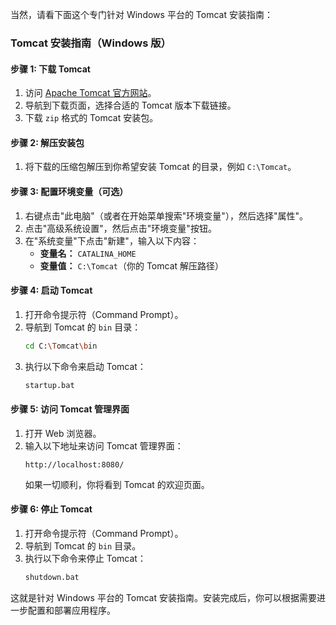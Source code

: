 当然，请看下面这个专门针对 Windows 平台的 Tomcat 安装指南：

### Tomcat 安装指南（Windows 版）

#### 步骤 1: 下载 Tomcat

1. 访问 [Apache Tomcat 官方网站](https://tomcat.apache.org/)。
2. 导航到下载页面，选择合适的 Tomcat 版本下载链接。
3. 下载 `zip` 格式的 Tomcat 安装包。

#### 步骤 2: 解压安装包

1. 将下载的压缩包解压到你希望安装 Tomcat 的目录，例如 `C:\Tomcat`。

#### 步骤 3: 配置环境变量（可选）

1. 右键点击"此电脑"（或者在开始菜单搜索"环境变量"），然后选择"属性"。
2. 点击"高级系统设置"，然后点击"环境变量"按钮。
3. 在"系统变量"下点击"新建"，输入以下内容：
    - **变量名：** `CATALINA_HOME`
    - **变量值：** `C:\Tomcat`（你的 Tomcat 解压路径）

#### 步骤 4: 启动 Tomcat

1. 打开命令提示符（Command Prompt）。
2. 导航到 Tomcat 的 `bin` 目录：
   ```bash
   cd C:\Tomcat\bin
   ```
3. 执行以下命令来启动 Tomcat：
   ```bash
   startup.bat
   ```

#### 步骤 5: 访问 Tomcat 管理界面

1. 打开 Web 浏览器。
2. 输入以下地址来访问 Tomcat 管理界面：
   ```
   http://localhost:8080/
   ```
   如果一切顺利，你将看到 Tomcat 的欢迎页面。

#### 步骤 6: 停止 Tomcat

1. 打开命令提示符（Command Prompt）。
2. 导航到 Tomcat 的 `bin` 目录。
3. 执行以下命令来停止 Tomcat：
   ```bash
   shutdown.bat
   ```

这就是针对 Windows 平台的 Tomcat 安装指南。安装完成后，你可以根据需要进一步配置和部署应用程序。